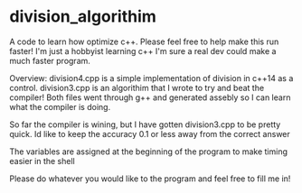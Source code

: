 # division_algorithim
A code to learn how optimize c++. Please feel free to help make this run faster!
I'm just a hobbyist learning c++ I'm sure a real dev could make a much faster program. 

Overview:
  division4.cpp is a simple implementation of division in c++14 as a control.
  division3.cpp is an algorithim that I wrote to try and beat the compiler!
  Both files went through g++ and generated assebly so I can learn what the compiler is doing.

  So far the compiler is wining, but I have gotten division3.cpp to be pretty quick.
  Id like to keep the accuracy 0.1 or less away from the correct answer

  The variables are assigned at the beginning of the program to make timing easier in the shell

  Please do whatever you would like to the program and feel free to fill me in!
  
